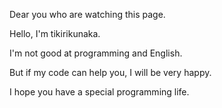 Dear you who are watching this page.

Hello, I'm tikirikunaka.

I'm not good at programming and English.

But if my code can help you, I will be very happy.

I hope you have a special programming life.
